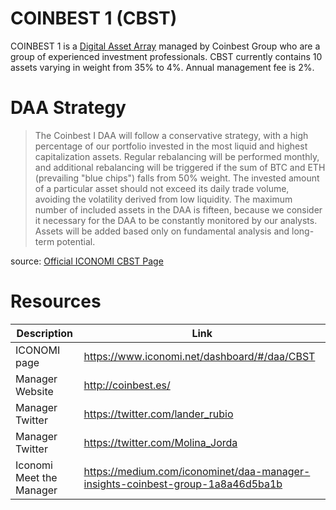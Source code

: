 # COINBEST 1 (CBST)
COINBEST 1 is a [Digital Asset Array](../Digital-Asset-Arrays.md) managed by Coinbest Group who are a group of experienced investment professionals. CBST currently contains 10 assets varying in weight from 35% to 4%. Annual management fee is 2%.

# DAA Strategy
> The Coinbest I DAA will follow a conservative strategy, with a high percentage of our portfolio invested in the most liquid and highest capitalization assets. Regular rebalancing will be performed monthly, and additional rebalancing will be triggered if the sum of BTC and ETH (prevailing "blue chips") falls from 50% weight. The invested amount of a particular asset should not exceed its daily trade volume, avoiding the volatility derived from low liquidity. The maximum number of included assets in the DAA is fifteen, because we consider it necessary for the DAA to be constantly monitored by our analysts. Assets will be added based only on fundamental analysis and long-term potential.

source: [Official ICONOMI CBST Page](https://www.iconomi.net/dashboard/#/daa/CBST)

# Resources
Description | Link 
---|---
ICONOMI page | https://www.iconomi.net/dashboard/#/daa/CBST
Manager Website | http://coinbest.es/
Manager Twitter | https://twitter.com/lander_rubio
Manager Twitter | https://twitter.com/Molina_Jorda
Iconomi Meet the Manager | https://medium.com/iconominet/daa-manager-insights-coinbest-group-1a8a46d5ba1b
